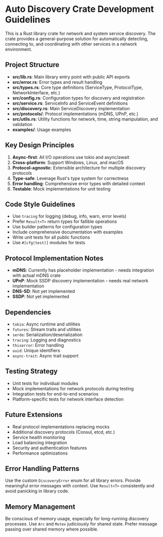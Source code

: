 <!-- Use this file to provide workspace-specific custom instructions to Copilot. For more details, visit https://code.visualstudio.com/docs/copilot/copilot-customization#_use-a-githubcopilotinstructionsmd-file -->

# Auto Discovery Crate Development Guidelines

This is a Rust library crate for network and system service discovery. The crate provides a general-purpose solution for automatically detecting, connecting to, and coordinating with other services in a network environment.

## Project Structure

- **src/lib.rs**: Main library entry point with public API exports
- **src/error.rs**: Error types and result handling
- **src/types.rs**: Core type definitions (ServiceType, ProtocolType, NetworkInterface, etc.)
- **src/config.rs**: Configuration types for discovery and registration
- **src/service.rs**: ServiceInfo and ServiceEvent definitions
- **src/discovery.rs**: Main ServiceDiscovery implementation
- **src/protocols/**: Protocol implementations (mDNS, UPnP, etc.)
- **src/utils.rs**: Utility functions for network, time, string manipulation, and validation
- **examples/**: Usage examples

## Key Design Principles

1. **Async-first**: All I/O operations use tokio and async/await
2. **Cross-platform**: Support Windows, Linux, and macOS
3. **Protocol-agnostic**: Extensible architecture for multiple discovery protocols
4. **Type-safe**: Leverage Rust's type system for correctness
5. **Error handling**: Comprehensive error types with detailed context
6. **Testable**: Mock implementations for unit testing

## Code Style Guidelines

- Use `tracing` for logging (debug, info, warn, error levels)
- Prefer `Result<T>` return types for fallible operations
- Use builder patterns for configuration types
- Include comprehensive documentation with examples
- Write unit tests for all public functions
- Use `#[cfg(test)]` modules for tests

## Protocol Implementation Notes

- **mDNS**: Currently has placeholder implementation - needs integration with actual mDNS crate
- **UPnP**: Mock SSDP discovery implementation - needs real network implementation
- **DNS-SD**: Not yet implemented
- **SSDP**: Not yet implemented

## Dependencies

- `tokio`: Async runtime and utilities
- `futures`: Stream traits and utilities
- `serde`: Serialization/deserialization
- `tracing`: Logging and diagnostics
- `thiserror`: Error handling
- `uuid`: Unique identifiers
- `async-trait`: Async trait support

## Testing Strategy

- Unit tests for individual modules
- Mock implementations for network protocols during testing
- Integration tests for end-to-end scenarios
- Platform-specific tests for network interface detection

## Future Extensions

- Real protocol implementations replacing mocks
- Additional discovery protocols (Consul, etcd, etc.)
- Service health monitoring
- Load balancing integration
- Security and authentication features
- Performance optimizations

## Error Handling Patterns

Use the custom `DiscoveryError` enum for all library errors. Provide meaningful error messages with context. Use `Result<T>` consistently and avoid panicking in library code.

## Memory Management

Be conscious of memory usage, especially for long-running discovery processes. Use `Arc` and `Mutex` judiciously for shared state. Prefer message passing over shared memory where possible.
